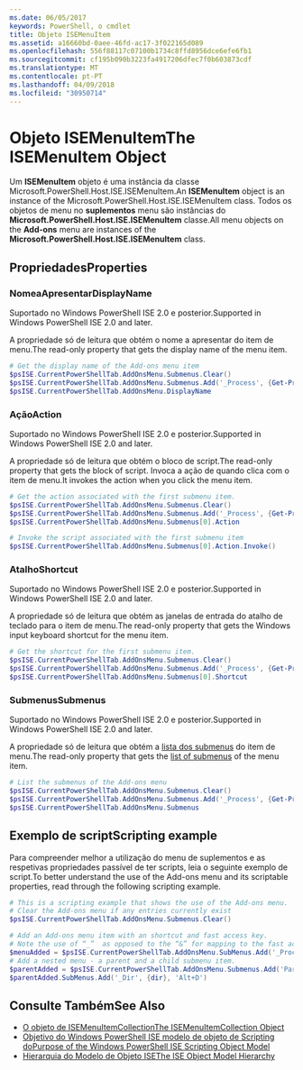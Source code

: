 ```yaml
---
ms.date: 06/05/2017
keywords: PowerShell, o cmdlet
title: Objeto ISEMenuItem
ms.assetid: a16660bd-0aee-46fd-ac17-3f022165d089
ms.openlocfilehash: 556f88117c07100b1734c8ffd8956dce6efe6fb1
ms.sourcegitcommit: cf195b090b3223fa4917206dfec7f0b603873cdf
ms.translationtype: MT
ms.contentlocale: pt-PT
ms.lasthandoff: 04/09/2018
ms.locfileid: "30950714"
---
```

# <a name="the-isemenuitem-object"></a><span data-ttu-id="860f8-103">Objeto ISEMenuItem</span><span class="sxs-lookup"><span data-stu-id="860f8-103">The ISEMenuItem Object</span></span>

<span data-ttu-id="860f8-104">Um **ISEMenuItem** objeto é uma instância da classe Microsoft.PowerShell.Host.ISE.ISEMenuItem.</span><span class="sxs-lookup"><span data-stu-id="860f8-104">An **ISEMenuItem** object is an instance of the Microsoft.PowerShell.Host.ISE.ISEMenuItem class.</span></span> <span data-ttu-id="860f8-105">Todos os objetos de menu no **suplementos** menu são instâncias do **Microsoft.PowerShell.Host.ISE.ISEMenuItem** classe.</span><span class="sxs-lookup"><span data-stu-id="860f8-105">All menu objects on the **Add-ons** menu are instances of the **Microsoft.PowerShell.Host.ISE.ISEMenuItem** class.</span></span>

## <a name="properties"></a><span data-ttu-id="860f8-106">Propriedades</span><span class="sxs-lookup"><span data-stu-id="860f8-106">Properties</span></span>

### <a name="displayname"></a><span data-ttu-id="860f8-107">NomeaApresentar</span><span class="sxs-lookup"><span data-stu-id="860f8-107">DisplayName</span></span>

<span data-ttu-id="860f8-108">Suportado no Windows PowerShell ISE 2.0 e posterior.</span><span class="sxs-lookup"><span data-stu-id="860f8-108">Supported in Windows PowerShell ISE 2.0 and later.</span></span>

<span data-ttu-id="860f8-109">A propriedade só de leitura que obtém o nome a apresentar do item de menu.</span><span class="sxs-lookup"><span data-stu-id="860f8-109">The read-only property that gets the display name of the menu item.</span></span>

```powershell
# Get the display name of the Add-ons menu item
$psISE.CurrentPowerShellTab.AddOnsMenu.Submenus.Clear()
$psISE.CurrentPowerShellTab.AddOnsMenu.Submenus.Add('_Process', {Get-Process}, 'Alt+P')
$psISE.CurrentPowerShellTab.AddOnsMenu.DisplayName
```

### <a name="action"></a><span data-ttu-id="860f8-110">Ação</span><span class="sxs-lookup"><span data-stu-id="860f8-110">Action</span></span>

<span data-ttu-id="860f8-111">Suportado no Windows PowerShell ISE 2.0 e posterior.</span><span class="sxs-lookup"><span data-stu-id="860f8-111">Supported in Windows PowerShell ISE 2.0 and later.</span></span>

<span data-ttu-id="860f8-112">A propriedade só de leitura que obtém o bloco de script.</span><span class="sxs-lookup"><span data-stu-id="860f8-112">The read-only property that gets the block of script.</span></span> <span data-ttu-id="860f8-113">Invoca a ação de quando clica com o item de menu.</span><span class="sxs-lookup"><span data-stu-id="860f8-113">It invokes the action when you click the menu item.</span></span>

```powershell
# Get the action associated with the first submenu item.
$psISE.CurrentPowerShellTab.AddOnsMenu.Submenus.Clear()
$psISE.CurrentPowerShellTab.AddOnsMenu.Submenus.Add('_Process', {Get-Process}, 'Alt+P')
$psISE.CurrentPowerShellTab.AddOnsMenu.Submenus[0].Action

# Invoke the script associated with the first submenu item
$psISE.CurrentPowerShellTab.AddOnsMenu.Submenus[0].Action.Invoke()
```

### <a name="shortcut"></a><span data-ttu-id="860f8-114">Atalho</span><span class="sxs-lookup"><span data-stu-id="860f8-114">Shortcut</span></span>

<span data-ttu-id="860f8-115">Suportado no Windows PowerShell ISE 2.0 e posterior.</span><span class="sxs-lookup"><span data-stu-id="860f8-115">Supported in Windows PowerShell ISE 2.0 and later.</span></span>

<span data-ttu-id="860f8-116">A propriedade só de leitura que obtém as janelas de entrada do atalho de teclado para o item de menu.</span><span class="sxs-lookup"><span data-stu-id="860f8-116">The read-only property that gets the Windows input keyboard shortcut for the menu item.</span></span>

```powershell
# Get the shortcut for the first submenu item.
$psISE.CurrentPowerShellTab.AddOnsMenu.Submenus.Clear()
$psISE.CurrentPowerShellTab.AddOnsMenu.Submenus.Add('_Process', {Get-Process}, 'Alt+P')
$psISE.CurrentPowerShellTab.AddOnsMenu.Submenus[0].Shortcut
```

### <a name="submenus"></a><span data-ttu-id="860f8-117">Submenus</span><span class="sxs-lookup"><span data-stu-id="860f8-117">Submenus</span></span>

<span data-ttu-id="860f8-118">Suportado no Windows PowerShell ISE 2.0 e posterior.</span><span class="sxs-lookup"><span data-stu-id="860f8-118">Supported in Windows PowerShell ISE 2.0 and later.</span></span>

<span data-ttu-id="860f8-119">A propriedade só de leitura que obtém a [lista dos submenus](The-ISEMenuItemCollection-Object.md) do item de menu.</span><span class="sxs-lookup"><span data-stu-id="860f8-119">The read-only property that gets the [list of submenus](The-ISEMenuItemCollection-Object.md) of the menu item.</span></span>

```powershell
# List the submenus of the Add-ons menu
$psISE.CurrentPowerShellTab.AddOnsMenu.Submenus.Clear()
$psISE.CurrentPowerShellTab.AddOnsMenu.Submenus.Add('_Process', {Get-Process}, 'Alt+P')
$psISE.CurrentPowerShellTab.AddOnsMenu.Submenus
```

## <a name="scripting-example"></a><span data-ttu-id="860f8-120">Exemplo de script</span><span class="sxs-lookup"><span data-stu-id="860f8-120">Scripting example</span></span>

<span data-ttu-id="860f8-121">Para compreender melhor a utilização do menu de suplementos e as respetivas propriedades passível de ter scripts, leia o seguinte exemplo de script.</span><span class="sxs-lookup"><span data-stu-id="860f8-121">To better understand the use of the Add-ons menu and its scriptable properties, read through the following scripting example.</span></span>

```powershell
# This is a scripting example that shows the use of the Add-ons menu.
# Clear the Add-ons menu if any entries currently exist
$psISE.CurrentPowerShellTab.AddOnsMenu.Submenus.Clear()

# Add an Add-ons menu item with an shortcut and fast access key.
# Note the use of “_”  as opposed to the “&” for mapping to the fast access key letter for the menu item.
$menuAdded = $psISE.CurrentPowerShellTab.AddOnsMenu.SubMenus.Add('_Process', {Get-Process}, 'Alt+P')
# Add a nested menu - a parent and a child submenu item.
$parentAdded = $psISE.CurrentPowerShellTab.AddOnsMenu.Submenus.Add('Parent', $null, $null)
$parentAdded.SubMenus.Add('_Dir', {dir}, 'Alt+D')
```

## <a name="see-also"></a><span data-ttu-id="860f8-122">Consulte Também</span><span class="sxs-lookup"><span data-stu-id="860f8-122">See Also</span></span>

- [<span data-ttu-id="860f8-123">O objeto de ISEMenuItemCollection</span><span class="sxs-lookup"><span data-stu-id="860f8-123">The ISEMenuItemCollection Object</span></span>](The-ISEMenuItemCollection-Object.md)
- [<span data-ttu-id="860f8-124">Objetivo do Windows PowerShell ISE modelo de objeto de Scripting do</span><span class="sxs-lookup"><span data-stu-id="860f8-124">Purpose of the Windows PowerShell ISE Scripting Object Model</span></span>](Purpose-of-the-Windows-PowerShell-ISE-Scripting-Object-Model.md)
- [<span data-ttu-id="860f8-125">Hierarquia do Modelo de Objeto ISE</span><span class="sxs-lookup"><span data-stu-id="860f8-125">The ISE Object Model Hierarchy</span></span>](The-ISE-Object-Model-Hierarchy.md)